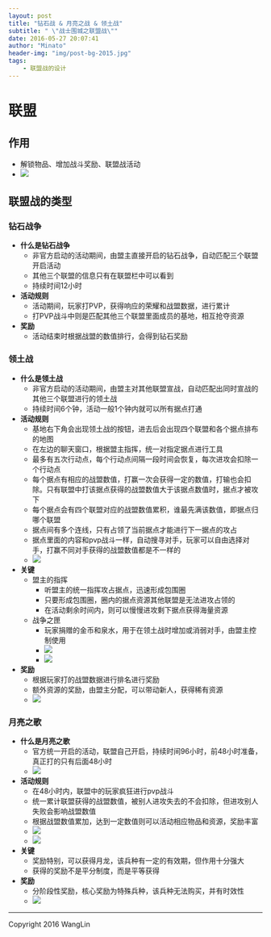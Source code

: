 ```yaml
---
layout: post
title: "钻石战 & 月亮之战 & 领土战"
subtitle: " \"战士围城之联盟战\""
date: 2016-05-27 20:07:41
author: "Minato"
header-img: "img/post-bg-2015.jpg"
tags:
    - 联盟战的设计
---
```


# 联盟

## 作用
* 解锁物品、增加战斗奖励、联盟战活动
* ![][pic9]    
    
## 联盟战的类型
### 钻石战争
* **什么是钻石战争**
    * 非官方启动的活动期间，由盟主直接开启的钻石战争，自动匹配三个联盟开启活动
    * 其他三个联盟的信息只有在联盟栏中可以看到
    * 持续时间12小时
* **活动规则**
    * 活动期间，玩家打PVP，获得响应的荣耀和战盟数据，进行累计
    * 打PVP战斗中则是匹配其他三个联盟里面成员的基地，相互抢夺资源
* **奖励**
    * 活动结束时根据战盟的数值排行，会得到钻石奖励
    
### 领土战
* **什么是领土战** 
    * 非官方启动的活动期间，由盟主对其他联盟宣战，自动匹配出同时宣战的其他三个联盟进行的领土战
    * 持续时间6个钟，活动一般1个钟内就可以所有据点打通
* **活动规则**
    * 基地右下角会出现领土战的按钮，进去后会出现四个联盟和各个据点排布的地图
    * 在左边的聊天窗口，根据盟主指挥，统一对指定据点进行工具
    * 最多有五次行动点，每个行动点间隔一段时间会恢复，每次进攻会扣除一个行动点
    * 每个据点有相应的战盟数值，打赢一次会获得一定的数值，打输也会扣除。只有联盟中打该据点获得的战盟数值大于该据点数值时，据点才被攻下
    * 每个据点会有四个联盟对应的战盟数值累积，谁最先满该数值，即据点归哪个联盟
    * 据点间有多个连线，只有占领了当前据点才能进行下一据点的攻占
    * 据点里面的内容和pvp战斗一样，自动搜寻对手，玩家可以自由选择对手，打赢不同对手获得的战盟数值都是不一样的
    * ![][pic7]
* **关键**
    * 盟主的指挥
        * 听盟主的统一指挥攻占据点，迅速形成包围圈
        * 只要形成包围圈，圈内的据点资源其他联盟是无法进攻占领的
        * 在活动剩余时间内，则可以慢慢进攻剩下据点获得海量资源
    * 战争之匣
        * 玩家捐赠的金币和泉水，用于在领土战时增加或消弱对手，由盟主控制使用
        * ![][pic2]
        * ![][pic3]
* **奖励**
    * 根据玩家打的战盟数据进行排名进行奖励
    * 额外资源的奖励，由盟主分配，可以带动新人，获得稀有资源
    * ![][pic5]
   
### 月亮之歌
* **什么是月亮之歌**
    * 官方统一开启的活动，联盟自己开启，持续时间96小时，前48小时准备，真正打的只有后面48小时
    * ![][pic8]
* **活动规则**
    * 在48小时内，联盟中的玩家疯狂进行pvp战斗
    * 统一累计联盟获得的战盟数值，被别人进攻失去的不会扣除，但进攻别人失败会影响战盟数值
    * 根据战盟数值累加，达到一定数值则可以活动相应物品和资源，奖励丰富
    * ![][pic4]  
    * ![][pic6]
* **关键**
    * 奖励特别，可以获得月龙，该兵种有一定的有效期，但作用十分强大
    * 获得的奖励不是平分制度，而是平等获得
* **奖励**
    * 分阶段性奖励，核心奖励为特殊兵种，该兵种无法购买，并有时效性            
    * ![][pic1]
    
    
    
    
    






[pic1]:../../../../img/post_game_design/pic1.jpg
[pic2]:../../../../img/post_game_design/pic2.jpg
[pic3]:../../../../img/post_game_design/pic3.jpg
[pic4]:../../../../img/post_game_design/pic4.jpg
[pic5]:../../../../img/post_game_design/pic5.jpg
[pic6]:../../../../img/post_game_design/pic6.jpg
[pic7]:../../../../img/post_game_design/pic7.jpg
[pic8]:../../../../img/post_game_design/pic8.jpg
[pic9]:../../../../img/post_game_design/pic9.jpg


-------

Copyright 2016 WangLin